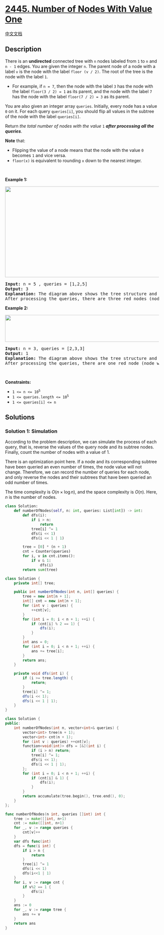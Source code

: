 # [2445. Number of Nodes With Value One](https://leetcode.com/problems/number-of-nodes-with-value-one)

[中文文档](/solution/2400-2499/2445.Number%20of%20Nodes%20With%20Value%20One/README.md)

## Description

<p>There is an <strong>undirected</strong> connected tree with <code>n</code> nodes labeled from <code>1</code> to <code>n</code> and <code>n - 1</code> edges. You are given the integer <code>n</code>. The parent node of a node with a label <code>v</code> is the node with the label <code>floor (v / 2)</code>. The root of the tree is the node with the label <code>1</code>.</p>

<ul>
	<li>For example, if <code>n = 7</code>, then the node with the label <code>3</code> has the node with the label <code>floor(3 / 2) = 1</code> as its parent, and the node with the label <code>7</code> has the node with the label <code>floor(7 / 2) = 3</code> as its parent.</li>
</ul>

<p>You are also given an integer array <code>queries</code>. Initially, every node has a value <code>0</code> on it. For each query <code>queries[i]</code>, you should flip all values in the subtree of the node with the label <code>queries[i]</code>.</p>

<p>Return <em>the total number of nodes with the value </em><code>1</code><em> <strong>after processing all the queries</strong></em>.</p>

<p><strong>Note</strong> that:</p>

<ul>
	<li>Flipping the value of a node means that the node with the value <code>0</code> becomes <code>1</code> and vice versa.</li>
	<li><code>floor(x)</code> is equivalent to rounding <code>x</code> down to the nearest integer.</li>
</ul>

<p>&nbsp;</p>
<p><strong class="example">Example 1:</strong></p>
<img alt="" src="https://spcdn.pages.dev/leetcode/problems/2445.Number%20of%20Nodes%20With%20Value%20One/images/ex1.jpg" style="width: 600px; height: 297px;" />
<pre>
<strong>Input:</strong> n = 5 , queries = [1,2,5]
<strong>Output:</strong> 3
<strong>Explanation:</strong> The diagram above shows the tree structure and its status after performing the queries. The blue node represents the value 0, and the red node represents the value 1.
After processing the queries, there are three red nodes (nodes with value 1): 1, 3, and 5.
</pre>

<p><strong class="example">Example 2:</strong></p>
<img alt="" src="https://spcdn.pages.dev/leetcode/problems/2445.Number%20of%20Nodes%20With%20Value%20One/images/ex2.jpg" style="width: 650px; height: 88px;" />
<pre>
<strong>Input:</strong> n = 3, queries = [2,3,3]
<strong>Output:</strong> 1
<strong>Explanation:</strong> The diagram above shows the tree structure and its status after performing the queries. The blue node represents the value 0, and the red node represents the value 1.
After processing the queries, there are one red node (node with value 1): 2.
</pre>

<p>&nbsp;</p>
<p><strong>Constraints:</strong></p>

<ul>
	<li><code>1 &lt;= n &lt;= 10<sup>5</sup></code></li>
	<li><code>1 &lt;= queries.length &lt;= 10<sup>5</sup></code></li>
	<li><code>1 &lt;= queries[i] &lt;= n</code></li>
</ul>

## Solutions

### Solution 1: Simulation

According to the problem description, we can simulate the process of each query, that is, reverse the values of the query node and its subtree nodes. Finally, count the number of nodes with a value of 1.

There is an optimization point here. If a node and its corresponding subtree have been queried an even number of times, the node value will not change. Therefore, we can record the number of queries for each node, and only reverse the nodes and their subtrees that have been queried an odd number of times.

The time complexity is $O(n \times \log n)$, and the space complexity is $O(n)$. Here, $n$ is the number of nodes.

<!-- tabs:start -->

```python
class Solution:
    def numberOfNodes(self, n: int, queries: List[int]) -> int:
        def dfs(i):
            if i > n:
                return
            tree[i] ^= 1
            dfs(i << 1)
            dfs(i << 1 | 1)

        tree = [0] * (n + 1)
        cnt = Counter(queries)
        for i, v in cnt.items():
            if v & 1:
                dfs(i)
        return sum(tree)
```

```java
class Solution {
    private int[] tree;

    public int numberOfNodes(int n, int[] queries) {
        tree = new int[n + 1];
        int[] cnt = new int[n + 1];
        for (int v : queries) {
            ++cnt[v];
        }
        for (int i = 0; i < n + 1; ++i) {
            if (cnt[i] % 2 == 1) {
                dfs(i);
            }
        }
        int ans = 0;
        for (int i = 0; i < n + 1; ++i) {
            ans += tree[i];
        }
        return ans;
    }

    private void dfs(int i) {
        if (i >= tree.length) {
            return;
        }
        tree[i] ^= 1;
        dfs(i << 1);
        dfs(i << 1 | 1);
    }
}
```

```cpp
class Solution {
public:
    int numberOfNodes(int n, vector<int>& queries) {
        vector<int> tree(n + 1);
        vector<int> cnt(n + 1);
        for (int v : queries) ++cnt[v];
        function<void(int)> dfs = [&](int i) {
            if (i > n) return;
            tree[i] ^= 1;
            dfs(i << 1);
            dfs(i << 1 | 1);
        };
        for (int i = 0; i < n + 1; ++i) {
            if (cnt[i] & 1) {
                dfs(i);
            }
        }
        return accumulate(tree.begin(), tree.end(), 0);
    }
};
```

```go
func numberOfNodes(n int, queries []int) int {
	tree := make([]int, n+1)
	cnt := make([]int, n+1)
	for _, v := range queries {
		cnt[v]++
	}
	var dfs func(int)
	dfs = func(i int) {
		if i > n {
			return
		}
		tree[i] ^= 1
		dfs(i << 1)
		dfs(i<<1 | 1)
	}
	for i, v := range cnt {
		if v%2 == 1 {
			dfs(i)
		}
	}
	ans := 0
	for _, v := range tree {
		ans += v
	}
	return ans
}
```

<!-- tabs:end -->

<!-- end -->

